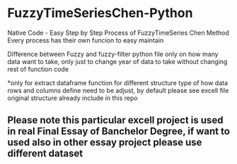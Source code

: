 # FuzzyTimeSeriesChen-Python
Native Code - Easy Step by Step Process of FuzzyTimeSeries Chen Method
Every process has their own funcion to easy maintain

Difference between Fuzzy and fuzzy-filter python file only on how many data want to take, only just to change year of data to take without changing rest of function code 

*only for extract dataframe function for different structure type of how data rows and columns define need to be adjust, by default please see excell file original structure already include in this repo

## Please note this particular excell project is used in real Final Essay of Banchelor Degree, if want to used also in other essay project please use different dataset
